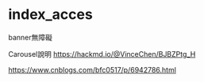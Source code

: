 # index_acces
banner無障礙

Carousel說明
https://hackmd.io/@VinceChen/BJBZPtg_H

https://www.cnblogs.com/bfc0517/p/6942786.html


